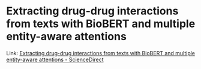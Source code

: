 # Extracting drug-drug interactions from texts with BioBERT and multiple entity-aware attentions

Link: [Extracting drug-drug interactions from texts with BioBERT and multiple entity-aware attentions - ScienceDirect](https://www.sciencedirect.com/science/article/pii/S1532046420300794)
